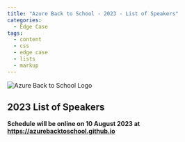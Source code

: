 ```yaml
---
title: "Azure Back to School - 2023 - List of Speakers"
categories:
  - Edge Case
tags:
  - content
  - css
  - edge case
  - lists
  - markup
---
```

<!-- Google tag (gtag.js) -->
<script async src="https://www.googletagmanager.com/gtag/js?id=G-JXSLGQQ0VC"></script>
<script>
  window.dataLayer = window.dataLayer || [];
  function gtag(){dataLayer.push(arguments);}
  gtag('js', new Date());

  gtag('config', 'G-JXSLGQQ0VC');
</script>

![Azure Back to School Logo](/images/Azure_rectangular_logo_without_background.png)

## **2023 List of Speakers**

<script type="text/javascript" src="https://sessionize.com/api/v2/muvnnfbd/view/SpeakerWall"></script>

**Schedule will be online on 10 August 2023 at <https://azurebacktoschool.github.io>**

